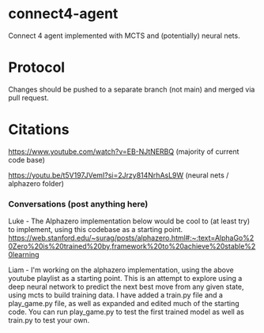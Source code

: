 # connect4-agent

Connect 4 agent implemented with MCTS and (potentially) neural nets.

# Protocol

Changes should be pushed to a separate branch (not main) and merged via pull request.

# Citations

https://www.youtube.com/watch?v=EB-NJtNERBQ (majority of current code base)

https://youtu.be/t5V197JVemI?si=2Jrzy814NrhAsL9W (neural nets / alphazero folder)

### Conversations (post anything here)

Luke - The Alphazero implementation below would be cool to (at least try) to implement, using this codebase as a starting point.
https://web.stanford.edu/~surag/posts/alphazero.html#:~:text=AlphaGo%20Zero%20is%20trained%20by,framework%20to%20achieve%20stable%20learning

Liam - I'm working on the alphazero implementation, using the above youtube playlist as a starting point. This is an attempt to explore using a deep neural network to predict the next best move from any given state, using mcts to build training data. I have added a train.py file and a play_game.py file, as well as expanded and edited much of the starting code. You can run play_game.py to test the first trained model as well as train.py to test your own.